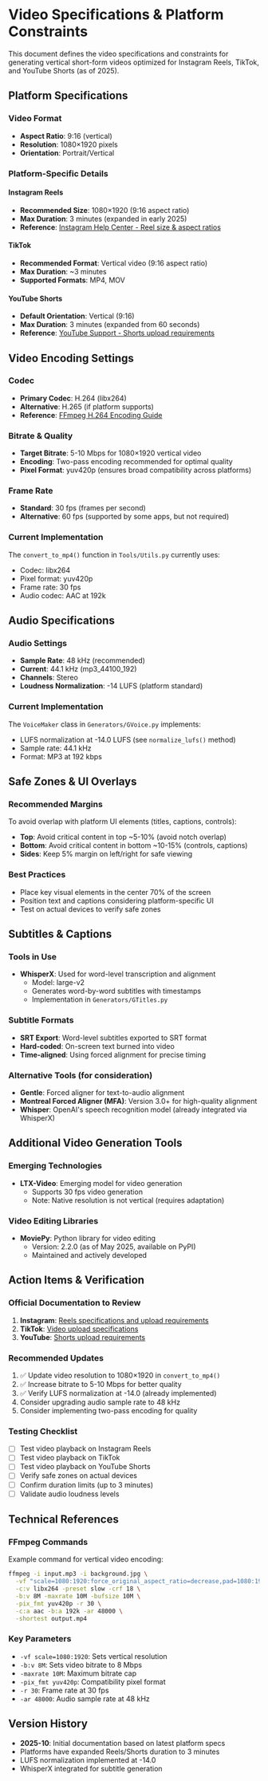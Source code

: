 # Video Specifications & Platform Constraints

This document defines the video specifications and constraints for generating vertical short-form videos optimized for Instagram Reels, TikTok, and YouTube Shorts (as of 2025).

## Platform Specifications

### Video Format
- **Aspect Ratio**: 9:16 (vertical)
- **Resolution**: 1080×1920 pixels
- **Orientation**: Portrait/Vertical

### Platform-Specific Details

#### Instagram Reels
- **Recommended Size**: 1080×1920 (9:16 aspect ratio)
- **Max Duration**: 3 minutes (expanded in early 2025)
- **Reference**: [Instagram Help Center - Reel size & aspect ratios](https://help.instagram.com/1038071743007909)

#### TikTok
- **Recommended Format**: Vertical video (9:16 aspect ratio)
- **Max Duration**: ~3 minutes
- **Supported Formats**: MP4, MOV

#### YouTube Shorts
- **Default Orientation**: Vertical (9:16)
- **Max Duration**: 3 minutes (expanded from 60 seconds)
- **Reference**: [YouTube Support - Shorts upload requirements](https://support.google.com/youtube/answer/10059070)

## Video Encoding Settings

### Codec
- **Primary Codec**: H.264 (libx264)
- **Alternative**: H.265 (if platform supports)
- **Reference**: [FFmpeg H.264 Encoding Guide](https://trac.ffmpeg.org/wiki/Encode/H.264)

### Bitrate & Quality
- **Target Bitrate**: 5-10 Mbps for 1080×1920 vertical video
- **Encoding**: Two-pass encoding recommended for optimal quality
- **Pixel Format**: yuv420p (ensures broad compatibility across platforms)

### Frame Rate
- **Standard**: 30 fps (frames per second)
- **Alternative**: 60 fps (supported by some apps, but not required)

### Current Implementation
The `convert_to_mp4()` function in `Tools/Utils.py` currently uses:
- Codec: libx264
- Pixel format: yuv420p
- Frame rate: 30 fps
- Audio codec: AAC at 192k

## Audio Specifications

### Audio Settings
- **Sample Rate**: 48 kHz (recommended)
- **Current**: 44.1 kHz (mp3_44100_192)
- **Channels**: Stereo
- **Loudness Normalization**: -14 LUFS (platform standard)

### Current Implementation
The `VoiceMaker` class in `Generators/GVoice.py` implements:
- LUFS normalization at -14.0 LUFS (see `normalize_lufs()` method)
- Sample rate: 44.1 kHz
- Format: MP3 at 192 kbps

## Safe Zones & UI Overlays

### Recommended Margins
To avoid overlap with platform UI elements (titles, captions, controls):
- **Top**: Avoid critical content in top ~5-10% (avoid notch overlap)
- **Bottom**: Avoid critical content in bottom ~10-15% (controls, captions)
- **Sides**: Keep 5% margin on left/right for safe viewing

### Best Practices
- Place key visual elements in the center 70% of the screen
- Position text and captions considering platform-specific UI
- Test on actual devices to verify safe zones

## Subtitles & Captions

### Tools in Use
- **WhisperX**: Used for word-level transcription and alignment
  - Model: large-v2
  - Generates word-by-word subtitles with timestamps
  - Implementation in `Generators/GTitles.py`

### Subtitle Formats
- **SRT Export**: Word-level subtitles exported to SRT format
- **Hard-coded**: On-screen text burned into video
- **Time-aligned**: Using forced alignment for precise timing

### Alternative Tools (for consideration)
- **Gentle**: Forced aligner for text-to-audio alignment
- **Montreal Forced Aligner (MFA)**: Version 3.0+ for high-quality alignment
- **Whisper**: OpenAI's speech recognition model (already integrated via WhisperX)

## Additional Video Generation Tools

### Emerging Technologies
- **LTX-Video**: Emerging model for video generation
  - Supports 30 fps video generation
  - Note: Native resolution is not vertical (requires adaptation)

### Video Editing Libraries
- **MoviePy**: Python library for video editing
  - Version: 2.2.0 (as of May 2025, available on PyPI)
  - Maintained and actively developed

## Action Items & Verification

### Official Documentation to Review
1. **Instagram**: [Reels specifications and upload requirements](https://help.instagram.com/)
2. **TikTok**: [Video upload specifications](https://support.tiktok.com/)
3. **YouTube**: [Shorts upload requirements](https://support.google.com/youtube/)

### Recommended Updates
1. ✅ Update video resolution to 1080×1920 in `convert_to_mp4()`
2. ✅ Increase bitrate to 5-10 Mbps for better quality
3. ✅ Verify LUFS normalization at -14.0 (already implemented)
4. Consider upgrading audio sample rate to 48 kHz
5. Consider implementing two-pass encoding for quality

### Testing Checklist
- [ ] Test video playback on Instagram Reels
- [ ] Test video playback on TikTok
- [ ] Test video playback on YouTube Shorts
- [ ] Verify safe zones on actual devices
- [ ] Confirm duration limits (up to 3 minutes)
- [ ] Validate audio loudness levels

## Technical References

### FFmpeg Commands
Example command for vertical video encoding:
```bash
ffmpeg -i input.mp3 -i background.jpg \
  -vf "scale=1080:1920:force_original_aspect_ratio=decrease,pad=1080:1920:(ow-iw)/2:(oh-ih)/2" \
  -c:v libx264 -preset slow -crf 18 \
  -b:v 8M -maxrate 10M -bufsize 10M \
  -pix_fmt yuv420p -r 30 \
  -c:a aac -b:a 192k -ar 48000 \
  -shortest output.mp4
```

### Key Parameters
- `-vf scale=1080:1920`: Sets vertical resolution
- `-b:v 8M`: Sets video bitrate to 8 Mbps
- `-maxrate 10M`: Maximum bitrate cap
- `-pix_fmt yuv420p`: Compatibility pixel format
- `-r 30`: Frame rate at 30 fps
- `-ar 48000`: Audio sample rate at 48 kHz

## Version History
- **2025-10**: Initial documentation based on latest platform specs
- Platforms have expanded Reels/Shorts duration to 3 minutes
- LUFS normalization implemented at -14.0
- WhisperX integrated for subtitle generation
